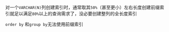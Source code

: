 对一个`VARCHAR(N)`列创建索引时，通常取其`50%`（甚至更小）左右长度创建前缀索引就足以满足`80%`以上的查询需求了，没必要创建整列的全长度索引



`order by` 和`group by`无法使用前缀索引